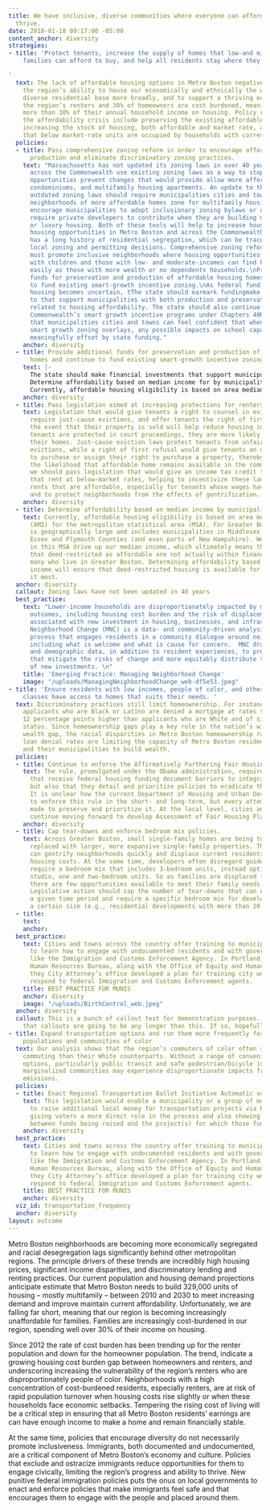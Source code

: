 ```yaml
---
title: We have inclusive, diverse communities where everyone can afford to live and
  thrive.
date: 2018-01-18 09:17:00 -05:00
content_anchor: diversity
strategies:
- title: 'Protect tenants, increase the supply of homes that low-and middle-income
    families can afford to buy, and help all residents stay where they live

'
  text: The lack of affordable housing options in Metro Boston negatively impacts
    the region’s ability to house our economically and ethnically the workforce and
    diverse residential base more broadly, and to support a thriving economy. Half
    the region’s renters and 30% of homeowners are cost burdened, meaning they spend
    more than 30% of their annual household income on housing. Policy responses to
    the affordability crisis include preserving the existing affordable housing supply,
    increasing the stock of housing, both affordable and market rate, and ensuring
    that below market-rate units are occupied by households with corresponding incomes.
  policies:
  - title: Pass comprehensive zoning reform in order to encourage affordable housing
      production and eliminate discriminatory zoning practices.
    text: "Massachusetts has not updated its zoning laws in over 40 years. Municipalities
      across the Commonwealth use existing zoning laws as a way to stop development
      opportunities prevent changes that would provide allow more affordable homes,
      condominiums, and multifamily housing apartments. An update to the Commonwealth’s
      outdated zoning laws should require municipalities cities and towns to create
      neighborhoods of more affordable homes zone for multifamily housing and should
      encourage municipalities to adopt inclusionary zoning bylaws or ordinances that
      require private developers to contribute when they are building market rate
      or luxury housing. Both of these tools will help to increase housing affordabilityle
      housing opportunities in Metro Boston and across the Commonwealth.  \nMassachusetts
      has a long history of residential segregation, which can be traced to restrictive
      local zoning and permitting decisions. Comprehensive zoning reform in Massachusetts
      must promote inclusive neighborhoods where housing opportunities for families
      with children and those with low- and moderate-incomes can find homes just as
      easily as those with more wealth or no dependents households.\nProvide additional
      funds for preservation and production of affordable housing homes and to continue
      to fund existing smart-growth incentive zoning.\nAs federal funding for affordable
      housing becomes uncertain, tThe state should earmark fundingmake financial investments
      to that support municipalities with both production and preservation targets
      related to housing affordability. The state should also continue to fund the
      Commonwealth’s smart growth incentive programs under Chapters 40R and 40S so
      that municipalities cities and towns can feel confident that when they implement
      smart growth zoning overlays, any possible impacts on school capacity will be
      meaningfully offset by state funding."
    anchor: diversity
  - title: Provide additional funds for preservation and production of affordable
      homes and continue to fund existing smart-growth incentive zoning.
    text: |-
      The state should make financial investments that support municipalities with both production and preservation targets related to housing affordability. The state should continue to fund the Commonwealth’s smart growth incentive programs under Chapters 40R and 40S so that cities and towns can feel confident that when they implement smart growth zoning overlays, possible impacts on school capacity will be meaningfully offset by state funding.
      Determine affordability based on median income for by municipality
      Currently, affordable housing eligibility is based on area median income (AMI) for the metropolitan statistical area (MSA). For Greater Boston, the MSA is geographically a large area thatand includes municipalities in Middlesex, Norfolk, Suffolk, Essex and Plymouth Counties (, and even parts of New Hampshire). Wealthy suburbs in this MSA drive up our median income, which ultimately means that most homes that much of the deed-restricted as affordable housing is are not actually affordable within financial reach of many of those who live in Greater Boston communities. Determining affordability based on local median income will ensure that deed-restricted housing is available for those who need it most.
    anchor: diversity
  - title: Pass legislation aimed at increasing protections for renters.
    text: Legislation that would give tenants a right to counsel in eviction proceedings,
      require just-cause evictions, and offer tenants the right of first refusal in
      the event that their property is sold will help reduce housing insecurity. When
      tenants are protected in court proceedings, they are more likely to remain in
      their homes. Just-cause eviction laws protect tenants from unfair or discriminatory
      evictions, while a right of first refusal would give tenants an opportunity
      to purchase or assign their right to purchase a property, thereby increasing
      the likelihood that affordable home remains available in the community. Additionally,
      we should pass legislation that would give an income tax credit to landlords
      that rent at below-market rates, helping to incentivize these landlords to maintain
      rents that are affordable, especially for tenants whose wages have not increased,
      and to protect neighborhoods from the effects of gentrification.
    anchor: diversity
  - title: Determine affordability based on median income by municipality
    text: Currently, affordable housing eligibility is based on area median income
      (AMI) for the metropolitan statistical area (MSA). For Greater Boston, the MSA
      is geographically large and includes municipalities in Middlesex, Norfolk, Suffolk,
      Essex and Plymouth Counties (and even parts of New Hampshire). Wealthy suburbs
      in this MSA drive up our median income, which ultimately means that most homes
      that deed-restricted as affordable are not actually within financial reach of
      many who live in Greater Boston. Determining affordability based on local median
      income will ensure that deed-restricted housing is available for those who need
      it most.
  anchor: diversity
  callout: Zoning laws have not been updated in 40 years
  best_practice:
    text: "Lower-income households are disproportionately impacted by more negative
      outcomes, including housing cost burden and the risk of displacement, that are
      associated with new investment in housing, businesses, and infrastructure. Managing
      Neighborhood Change (MNC) is a data- and community-driven analysis and visioning
      process that engages residents in a community dialogue around neighborhood change,
      including what is welcome and what is cause for concern.  MNC draws on housing
      and demographic data, in addition to resident experiences, to provide strategies
      that mitigate the risks of change and more equitably distribute the benefits
      of new investments. \n"
    title: 'Emerging Practice: Managing Neighborhood Change'
    image: "/uploads/ManagingNeighborhoodChange_web-df5e53.jpeg"
- title: 'Ensure residents with low incomes, people of color, and other protected
    classes have access to homes that suits their needs. '
  text: Discriminatory practices still limit homeownership. For instance, high-income
    applicants who are Black or Latino are denied a mortgage at rates that are 7 to
    12 percentage points higher than applicants who are White and of similar economic
    status. Since homeownership gaps play a key role in the nation’s widening racial
    wealth gap, the racial disparities in Metro Boston homeownership rates and home
    loan denial rates are limiting the capacity of Metro Boston residents of color
    and their municipalities to build wealth.
  policies:
  - title: Continue to enforce the Affirmatively Furthering Fair Housing rule.
    text: The rule, promulgated under the Obama administration, required that jurisdictions
      that receive federal housing funding document barriers to integration and opportunity,
      but also that they detail and prioritize policies to eradicate these barriers.
      It is unclear how the current Department of Housing and Urban Development plans
      to enforce this rule in the short- and long-term, but every attempt should be
      made to preserve and prioritize it. At the local level, cities and towns should
      continue moving forward to develop Assessment of Fair Housing Plans.
    anchor: diversity
  - title: Cap tear-downs and enforce bedroom mix policies.
    text: Across Greater Boston, small single-family homes are being torn down and
      replaced with larger, more expansive single-family properties. The new homes
      can gentrify neighborhoods quickly and displace current residents due to rising
      housing costs. At the same time, developers often disregard guidelines that
      require a bedroom mix that includes 3-bedroom units, instead opting to build
      studio, one and two-bedroom units. So as families are displaced from one neighborhood,
      there are few opportunities available to meet their family needs in others.
      Legislative action should cap the number of tear-downs that can occur within
      a given time period and require a specific bedroom mix for developments above
      a certain size (e.g., residential developments with more than 20 units).
  - title: 
    text: 
    anchor: 
  best_practice:
    text: Cities and towns across the country offer training to municipal employees
      to learn how to engage with undocumented residents and with government agencies
      like the Immigration and Customs Enforcement Agency. In Portland, Oregon the
      Human Resources Bureau, along with the Office of Equity and Human Rights and
      they City Attorney’s office developed a plan for training city workers how to
      respond to federal Immigration and Customs Enforcement agents.
    title: BEST PRACTICE FOR MUNIS
    anchor: diversity
    image: "/uploads/BirthControl_web.jpeg"
  anchor: diversity
  callout: This is a bunch of callout text for demonstration purposes. I can't image
    that callouts are going to be any longer than this. If so, hopefully it works.
- title: Expand transportation options and run them more frequently for underserved
    populations and communities of color
  text: Our analysis shows that the region’s commuters of color often spend longer
    commuting than their White counterparts. Without a range of convenient transportation
    options, particularly public transit and safe pedestrian/bicycle infrastructure,
    marginalized communities may experience disproportionate impacts from vehicular
    emissions.
  policies:
  - title: Enact Regional Transportation Ballot Initiative Automatic voter registration
    text: This legislation would enable a municipality or a group of municipalities
      to raise additional local money for transportation projects via ballot initiatives,
      giving voters a more direct role in the process and also showing a clearer correlation
      between funds being raised and the project(s) for which those funds are used.
    anchor: diversity
  best_practice:
    text: Cities and towns across the country offer training to municipal employees
      to learn how to engage with undocumented residents and with government agencies
      like the Immigration and Customs Enforcement Agency. In Portland, Oregon the
      Human Resources Bureau, along with the Office of Equity and Human Rights and
      they City Attorney’s office developed a plan for training city workers how to
      respond to federal Immigration and Customs Enforcement agents.
    title: BEST PRACTICE FOR MUNIS
    anchor: diversity
  viz_id: transportation_frequency
  anchor: diversity
layout: outcome
---
```


Metro Boston neighborhoods are becoming more economically segregated and racial desegregation lags significantly behind other metropolitan regions. The principle drivers of these trends are incredibly high housing prices, significant income disparities, and discriminatory lending and renting practices. Our current population and housing demand projections anticipate estimate that Metro Boston needs to build 329,000 units of housing – mostly multifamily – between 2010 and 2030 to meet increasing demand and improve maintain current affordability. Unfortunately, we are falling far short, meaning that our region is becoming increasingly unaffordable for families. Families are increasingly cost-burdened in our region, spending well over 30% of their income on housing. 

Since 2012 the rate of cost burden has been trending up for the renter population and down for the homeowner population. The trend, indicate a growing housing cost burden gap between homeowners and renters, and underscoring increasing the vulnerability of the region’s renters who are disproportionately people of color. Neighborhoods with a high concentration of cost-burdened residents, especially renters, are at risk of rapid population turnover when housing costs rise slightly or when these households face economic setbacks. Tempering the rising cost of living will be a critical step in ensuring that all Metro Boston residents’ earnings are  can have enough income to make a home and remain financially stable. 

At the same time, policies that encourage diversity do not necessarily promote inclusiveness. Immigrants, both documented and undocumented, are a critical component of Metro Boston’s economy and culture. Policies that exclude and ostracize immigrants reduce opportunities for them to engage civically, limiting the region’s progress and ability to thrive. New punitive federal immigration policies puts the onus on local governments to enact and enforce policies that make immigrants feel safe and that encourages them to engage with the people and placed around them. 
